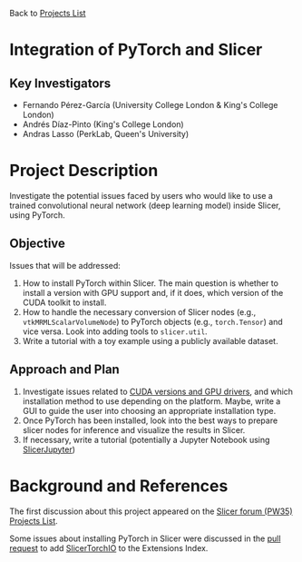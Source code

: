 Back to [Projects List](../../README.md#ProjectsList)

# Integration of PyTorch and Slicer

## Key Investigators

- Fernando Pérez-García (University College London & King's College London)
- Andrés Díaz-Pinto (King's College London)
- Andras Lasso (PerkLab, Queen's University)

# Project Description

<!-- Add a short paragraph describing the project. -->

Investigate the potential issues faced by users who would like to use a trained
convolutional neural network (deep learning model) inside Slicer, using PyTorch.

## Objective

<!-- Describe here WHAT you would like to achieve (what you will have as end result). -->

Issues that will be addressed:

1. How to install PyTorch within Slicer. The main question is whether to install a version with GPU support and, if it does, which version of the CUDA toolkit to install.
1. How to handle the necessary conversion of Slicer nodes (e.g., `vtkMRMLScalarVolumeNode`) to PyTorch objects (e.g., `torch.Tensor`) and vice versa. Look into adding tools to `slicer.util`.
1. Write a tutorial with a toy example using a publicly available dataset.

## Approach and Plan

<!-- Describe here HOW you would like to achieve the objectives stated above. -->

1. Investigate issues related to [CUDA versions and GPU drivers](https://docs.nvidia.com/deploy/cuda-compatibility/index.html), and which installation method to use depending on the platform. Maybe, write a GUI to guide the user into choosing an appropriate installation type.
1. Once PyTorch has been installed, look into the best ways to prepare slicer nodes for inference and visualize the results in Slicer.
1. If necessary, write a tutorial (potentially a Jupyter Notebook using [SlicerJupyter](https://github.com/Slicer/SlicerJupyter))

<!-- ## Progress and Next Steps -->

<!-- Update this section as you make progress, describing of what you have ACTUALLY DONE. If there are specific steps that you could not complete then you can describe them here, too. -->



<!-- # Illustrations -->

<!-- Add pictures and links to videos that demonstrate what has been accomplished.
![Description of picture](Example2.jpg)
![Some more images](Example2.jpg)
-->

# Background and References

<!-- If you developed any software, include link to the source code repository. If possible, also add links to sample data, and to any relevant publications. -->

The first discussion about this project appeared on the [Slicer forum (PW35) Projects List](https://discourse.slicer.org/t/pw35-projects-list/17905/4).

Some issues about installing PyTorch in Slicer were discussed in the [pull request](https://github.com/Slicer/ExtensionsIndex/pull/1710) to add [SlicerTorchIO](https://github.com/fepegar/SlicerTorchIO) to the Extensions Index.
